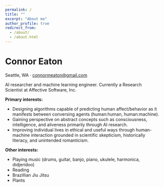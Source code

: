 ```yaml
---
permalink: /
title: ""
excerpt: "About me"
author_profile: true
redirect_from: 
  - /about/
  - /about.html
---
```


# Connor Eaton
Seattle, WA · connormeaton@gmail.com
  
AI researcher and machine learning engineer. Currently a Research Scientist at Affective Software, Inc.

**Primary interests:**
  - Designing algorithms capable of predicting human affect/behavior as it manifests between conversing agents (human:human, human:machine).
  - Gaining perspective on abstract concepts such as consciousness, intelligence, and aliveness primarily through AI research.
  - Improving individual lives in ethical and useful ways through human-machine interaction grounded in scientific skepticism, historically literacy, and unintended romanticism.
  
**Other interests:**
  - Playing music (drums, guitar, banjo, piano, ukulele, harmonica, didjeridoo)
  - Reading
  - Brazillian Jiu Jitsu
  - Plants
